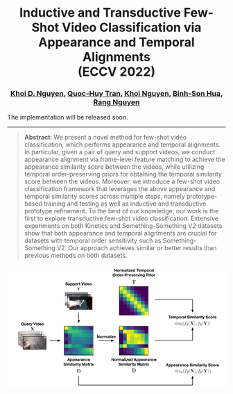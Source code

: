 <div align="center">
  <h1>Inductive and Transductive Few-Shot Video Classification via Appearance and Temporal Alignments <br> (ECCV 2022)</h1>
</div>

<div align="center">
  <h3><a href=https://khoiucd.github.io>Khoi D. Nguyen</a>, <a href=https://cs.adelaide.edu.au/~huy/home.php>Quoc-Huy Tran</a>, <a href=https://www.khoinguyen.org/>Khoi Nguyen</a>, <a href=https://sonhua.github.io/>Binh-Son Hua</a>, <a href=https://rangnguyen.github.io/>Rang Nguyen</a></h3>
</div>

The implementation will be released soon.

--------------------

> **Abstract**: 
We present a novel method for few-shot video classification, which performs appearance and temporal alignments. In particular, given a pair of query and support videos, we conduct appearance alignment via frame-level feature matching to achieve the appearance similarity score between the videos, while utilizing temporal order-preserving priors for obtaining the temporal similarity score between the videos. Moreover, we introduce a few-shot video classification framework that leverages the above appearance and temporal similarity scores across multiple steps, namely prototype-based training and testing as well as inductive and transductive prototype refinement. To the best of our knowledge, our work is the first to explore transductive few-shot video classification. Extensive experiments on both Kinetics and Something-Something V2 datasets show that both appearance and temporal alignments are crucial for datasets with temporal order sensitivity such as Something-Something V2. Our approach achieves similar or better results than previous methods on both datasets.

![teaser](teaser.png)
